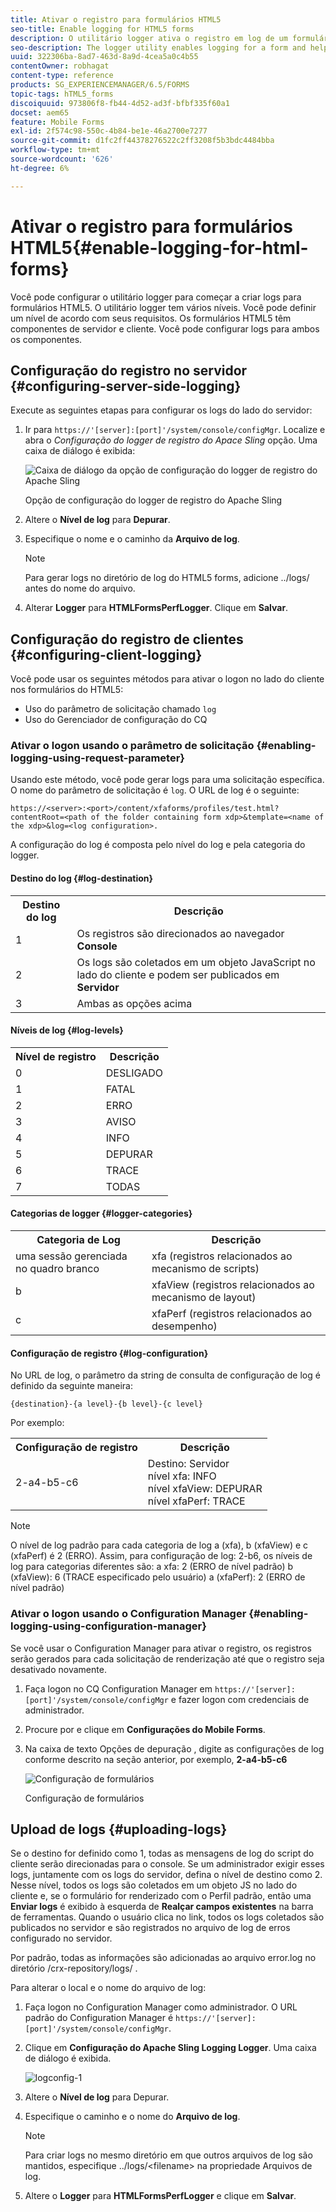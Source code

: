 ```yaml
---
title: Ativar o registro para formulários HTML5
seo-title: Enable logging for HTML5 forms
description: O utilitário logger ativa o registro em log de um formulário e ajuda a depurar os problemas relacionados ao formulário.
seo-description: The logger utility enables logging for a form and helps you debug form-related issues.
uuid: 322306ba-8ad7-463d-8a9d-4cea5a0c4b55
contentOwner: robhagat
content-type: reference
products: SG_EXPERIENCEMANAGER/6.5/FORMS
topic-tags: hTML5_forms
discoiquuid: 973806f8-fb44-4d52-ad3f-bfbf335f60a1
docset: aem65
feature: Mobile Forms
exl-id: 2f574c98-550c-4b84-be1e-46a2700e7277
source-git-commit: d1fc2ff44378276522c2ff3208f5b3bdc4484bba
workflow-type: tm+mt
source-wordcount: '626'
ht-degree: 6%

---
```


# Ativar o registro para formulários HTML5{#enable-logging-for-html-forms}

Você pode configurar o utilitário logger para começar a criar logs para formulários HTML5. O utilitário logger tem vários níveis. Você pode definir um nível de acordo com seus requisitos. Os formulários HTML5 têm componentes de servidor e cliente. Você pode configurar logs para ambos os componentes.

## Configuração do registro no servidor {#configuring-server-side-logging}

Execute as seguintes etapas para configurar os logs do lado do servidor:

1. Ir para `https://'[server]:[port]'/system/console/configMgr`. Localize e abra o *Configuração do logger de registro do Apace Sling* opção. Uma caixa de diálogo é exibida:

   ![ Caixa de diálogo da opção de configuração do logger de registro do Apache Sling](assets/logconfig.png)

   Opção de configuração do logger de registro do Apache Sling

1. Altere o **Nível de log** para **Depurar**.

1. Especifique o nome e o caminho da **Arquivo de log**.

   >[!NOTE]
   >
   >Para gerar logs no diretório de log do HTML5 forms, adicione ../logs/ antes do nome do arquivo.

1. Alterar **Logger** para **HTMLFormsPerfLogger**. Clique em **Salvar**.

## Configuração do registro de clientes {#configuring-client-logging}

Você pode usar os seguintes métodos para ativar o logon no lado do cliente nos formulários do HTML5:

* Uso do parâmetro de solicitação chamado `log`
* Uso do Gerenciador de configuração do CQ

### Ativar o logon usando o parâmetro de solicitação {#enabling-logging-using-request-parameter}

Usando este método, você pode gerar logs para uma solicitação específica. O nome do parâmetro de solicitação é `log`. O URL de log é o seguinte:

`https://<server>:<port>/content/xfaforms/profiles/test.html?contentRoot=<path of the folder containing form xdp>&template=<name of the xdp>&log=<log configuration>.`

A configuração do log é composta pelo nível do log e pela categoria do logger.

#### Destino do log {#log-destination}

<table>
 <tbody>
  <tr>
   <th><strong>Destino do log</strong></th>
   <th><strong>Descrição</strong></th>
  </tr>
  <tr>
   <td>1</td>
   <td>Os registros são direcionados ao navegador <strong>Console</strong></td>
  </tr>
  <tr>
   <td>2</td>
   <td>Os logs são coletados em um objeto JavaScript no lado do cliente e podem ser publicados em <strong>Servidor</strong> </td>
  </tr>
  <tr>
   <td>3</td>
   <td>Ambas as opções acima<br /> </td>
  </tr>
 </tbody>
</table>

#### Níveis de log {#log-levels}

<table>
 <tbody>
  <tr>
   <th>Nível de registro</th>
   <th>Descrição</th>
  </tr>
  <tr>
   <td>0</td>
   <td>DESLIGADO<br type="_moz" /> </td>
  </tr>
  <tr>
   <td>1</td>
   <td>FATAL<br type="_moz" /> </td>
  </tr>
  <tr>
   <td>2</td>
   <td>ERRO<br type="_moz" /> </td>
  </tr>
  <tr>
   <td>3</td>
   <td>AVISO<br type="_moz" /> </td>
  </tr>
  <tr>
   <td>4</td>
   <td>INFO<br type="_moz" /> </td>
  </tr>
  <tr>
   <td>5</td>
   <td>DEPURAR<br type="_moz" /> </td>
  </tr>
  <tr>
   <td>6</td>
   <td>TRACE<br type="_moz" /> </td>
  </tr>
  <tr>
   <td>7</td>
   <td>TODAS<br type="_moz" /> </td>
  </tr>
 </tbody>
</table>

#### Categorias de logger {#logger-categories}

<table>
 <tbody>
  <tr>
   <th>Categoria de Log</th>
   <th>Descrição</th>
  </tr>
  <tr>
   <td>uma sessão gerenciada no quadro branco</td>
   <td>xfa (registros relacionados ao mecanismo de scripts)</td>
  </tr>
  <tr>
   <td>b</td>
   <td>xfaView (registros relacionados ao mecanismo de layout)<br type="_moz" /> </td>
  </tr>
  <tr>
   <td>c</td>
   <td>xfaPerf (registros relacionados ao desempenho)<br type="_moz" /> </td>
  </tr>
 </tbody>
</table>

#### Configuração de registro {#log-configuration}

No URL de log, o parâmetro da string de consulta de configuração de log é definido da seguinte maneira:

`{destination}-{a level}-{b level}-{c level}`

Por exemplo:

<table>
 <tbody>
  <tr>
   <th>Configuração de registro</th>
   <th>Descrição</th>
  </tr>
  <tr>
   <td>2-a4-b5-c6<br type="_moz" /> </td>
   <td>Destino: Servidor<br /> nível xfa: INFO<br /> nível xfaView: DEPURAR<br /> nível xfaPerf: TRACE</td>
  </tr>
 </tbody>
</table>

>[!NOTE]
>
>O nível de log padrão para cada categoria de log a (xfa), b (xfaView) e c (xfaPerf) é 2 (ERRO). Assim, para configuração de log: 2-b6, os níveis de log para categorias diferentes são:
>a xfa: 2 (ERRO de nível padrão)
>b (xfaView): 6 (TRACE especificado pelo usuário)
>a (xfaPerf): 2 (ERRO de nível padrão)

### Ativar o logon usando o Configuration Manager {#enabling-logging-using-configuration-manager}

Se você usar o Configuration Manager para ativar o registro, os registros serão gerados para cada solicitação de renderização até que o registro seja desativado novamente.

1. Faça logon no CQ Configuration Manager em `https://'[server]:[port]'/system/console/configMgr` e fazer logon com credenciais de administrador.
1. Procure por e clique em **Configurações do Mobile Forms**.
1. Na caixa de texto Opções de depuração , digite as configurações de log conforme descrito na seção anterior, por exemplo, **2-a4-b5-c6**

   ![Configuração de formulários](assets/forms_configuration.png)

   Configuração de formulários

## Upload de logs {#uploading-logs}

Se o destino for definido como 1, todas as mensagens de log do script do cliente serão direcionadas para o console. Se um administrador exigir esses logs, juntamente com os logs do servidor, defina o nível de destino como 2. Nesse nível, todos os logs são coletados em um objeto JS no lado do cliente e, se o formulário for renderizado com o Perfil padrão, então uma **Enviar logs** é exibido à esquerda de **Realçar campos existentes** na barra de ferramentas. Quando o usuário clica no link, todos os logs coletados são publicados no servidor e são registrados no arquivo de log de erros configurado no servidor.

Por padrão, todas as informações são adicionadas ao arquivo error.log no diretório /crx-repository/logs/ .

Para alterar o local e o nome do arquivo de log:

1. Faça logon no Configuration Manager como administrador. O URL padrão do Configuration Manager é `https://'[server]:[port]'/system/console/configMgr`.
1. Clique em **Configuração do Apache Sling Logging Logger**. Uma caixa de diálogo é exibida.

   ![logconfig-1](assets/logconfig-1.png)

1. Altere o **Nível de log** para Depurar.

1. Especifique o caminho e o nome do **Arquivo de log**.

   >[!NOTE]
   >
   >Para criar logs no mesmo diretório em que outros arquivos de log são mantidos, especifique ../logs/&lt;filename> na propriedade Arquivos de log.

1. Altere o **Logger** para **HTMLFormsPerfLogger** e clique em **Salvar**.
